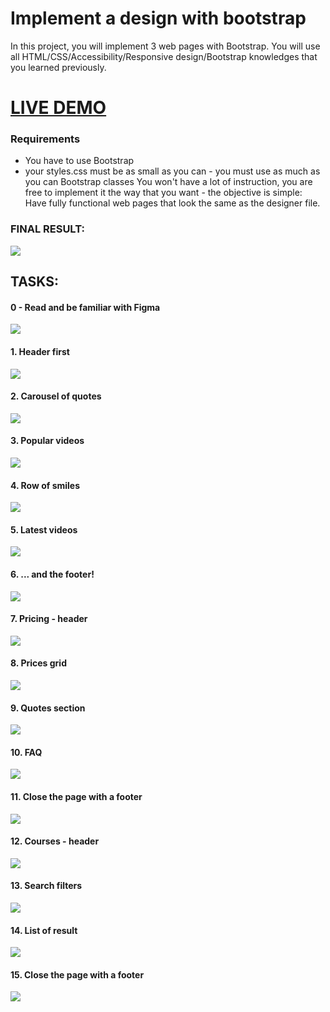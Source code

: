 # Implement a design with bootstrap
In this project, you will implement 3 web pages with Bootstrap. You will use all HTML/CSS/Accessibility/Responsive design/Bootstrap knowledges that you learned previously.

# [LIVE DEMO ](https://javb92.github.io/holberton-smiling-school/ "LIVE DEMO ")

### Requirements
- You have to use Bootstrap
- your styles.css must be as small as you can - you must use as much as you can Bootstrap classes
You won't have a lot of instruction, you are free to implement it the way that you want - the objective is simple: Have fully functional web pages that look the same as the designer file.
### FINAL RESULT:
[![](https://i.imgur.com/xw6wupV.png)](https://i.imgur.com/xw6wupV.png)

## TASKS:
#### 0 - Read and be familiar with Figma
[![](https://raw.githubusercontent.com/javb92/holberton-smiling-school/master/screen_tasks/task0.JPG)](https://raw.githubusercontent.com/javb92/holberton-smiling-school/master/screen_tasks/task0.JPG)
#### 1. Header first
[![](https://raw.githubusercontent.com/javb92/holberton-smiling-school/master/screen_tasks/task1.JPG)](https://raw.githubusercontent.com/javb92/holberton-smiling-school/master/screen_tasks/task1.JPG)
#### 2. Carousel of quotes
[![](https://raw.githubusercontent.com/javb92/holberton-smiling-school/master/screen_tasks/task2.JPG)](https://raw.githubusercontent.com/javb92/holberton-smiling-school/master/screen_tasks/task2.JPG)
#### 3. Popular videos
[![](https://raw.githubusercontent.com/javb92/holberton-smiling-school/master/screen_tasks/task3.JPG)](https://raw.githubusercontent.com/javb92/holberton-smiling-school/master/screen_tasks/task3.JPG)
#### 4. Row of smiles
[![](https://raw.githubusercontent.com/javb92/holberton-smiling-school/master/screen_tasks/task4.JPG)](https://raw.githubusercontent.com/javb92/holberton-smiling-school/master/screen_tasks/task4.JPG)
#### 5. Latest videos
[![](https://raw.githubusercontent.com/javb92/holberton-smiling-school/master/screen_tasks/task5.JPG)](https://raw.githubusercontent.com/javb92/holberton-smiling-school/master/screen_tasks/task5.JPG)
#### 6. ... and the footer!
[![](https://raw.githubusercontent.com/javb92/holberton-smiling-school/master/screen_tasks/task6.JPG)](https://raw.githubusercontent.com/javb92/holberton-smiling-school/master/screen_tasks/task6.JPG)
#### 7. Pricing - header
[![](https://raw.githubusercontent.com/javb92/holberton-smiling-school/master/screen_tasks/task7.JPG)](https://raw.githubusercontent.com/javb92/holberton-smiling-school/master/screen_tasks/task7.JPG)
#### 8. Prices grid
[![](https://raw.githubusercontent.com/javb92/holberton-smiling-school/master/screen_tasks/task8.JPG)](https://raw.githubusercontent.com/javb92/holberton-smiling-school/master/screen_tasks/task8.JPG)
#### 9. Quotes section
[![](https://raw.githubusercontent.com/javb92/holberton-smiling-school/master/screen_tasks/task9.JPG)](https://raw.githubusercontent.com/javb92/holberton-smiling-school/master/screen_tasks/task9.JPG)
#### 10. FAQ
[![](https://raw.githubusercontent.com/javb92/holberton-smiling-school/master/screen_tasks/task10.JPG)](https://raw.githubusercontent.com/javb92/holberton-smiling-school/master/screen_tasks/task10.JPG)
#### 11. Close the page with a footer
[![](https://raw.githubusercontent.com/javb92/holberton-smiling-school/master/screen_tasks/task11.JPG)](https://raw.githubusercontent.com/javb92/holberton-smiling-school/master/screen_tasks/task11.JPG)
#### 12. Courses - header
[![](https://raw.githubusercontent.com/javb92/holberton-smiling-school/master/screen_tasks/task12.JPG)](https://raw.githubusercontent.com/javb92/holberton-smiling-school/master/screen_tasks/task12.JPG)
#### 13. Search filters
[![](https://raw.githubusercontent.com/javb92/holberton-smiling-school/master/screen_tasks/task13.JPG)](https://raw.githubusercontent.com/javb92/holberton-smiling-school/master/screen_tasks/task13.JPG)
#### 14. List of result
[![](https://raw.githubusercontent.com/javb92/holberton-smiling-school/master/screen_tasks/task14.JPG)](https://raw.githubusercontent.com/javb92/holberton-smiling-school/master/screen_tasks/task14.JPG)
#### 15. Close the page with a footer
[![](https://raw.githubusercontent.com/javb92/holberton-smiling-school/master/screen_tasks/task15.JPG)](https://raw.githubusercontent.com/javb92/holberton-smiling-school/master/screen_tasks/task15.JPG)
